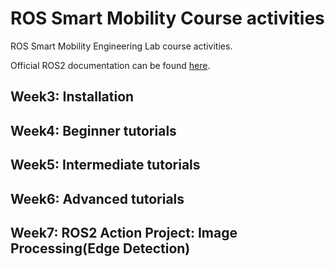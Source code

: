 # ROS Smart Mobility Course activities
ROS Smart Mobility Engineering Lab course activities.

Official ROS2 documentation can be found [here](https://docs.ros.org/en/humble/Tutorials.html).
## Week3: Installation

## Week4: Beginner tutorials
## Week5: Intermediate tutorials
## Week6: Advanced tutorials
## Week7: ROS2 Action Project: Image Processing(Edge Detection)
